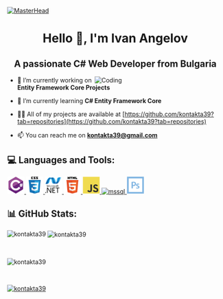 [![MasterHead](https://user-images.githubusercontent.com/74038190/221352995-5ac18bdf-1a19-4f99-bbb6-77559b220470.gif)](https://github.com/kontakta39)
<h1 align="center">Hello 👋, I'm Ivan Angelov</h1>
<h2 align="center">A passionate C# Web Developer from Bulgaria</h2>
<img align="right" alt="Coding" width="300" src="https://cdn-images-1.medium.com/v2/resize:fit:200/1*pVgiUNKfclvbTk6pTUszdA@2x.gif">


- 🔭 I’m currently working on **Entity Framework Core Projects**

- 🌱 I’m currently learning **C# Entity Framework Core**

- 👨‍💻 All of my projects are available at [https://github.com/kontakta39?tab=repositories](https://github.com/kontakta39?tab=repositories)

- 📫 You can reach me on **kontakta39@gmail.com**

## 💻 Languages and Tools:
<p align="left"> <a href="https://www.w3schools.com/cs/" target="_blank" rel="noreferrer"> <img src="https://raw.githubusercontent.com/devicons/devicon/master/icons/csharp/csharp-original.svg" alt="csharp" width="40" height="40"/> </a> <a href="https://www.w3schools.com/css/" target="_blank" rel="noreferrer"> <img src="https://raw.githubusercontent.com/devicons/devicon/master/icons/css3/css3-original-wordmark.svg" alt="css3" width="40" height="40"/> </a> <a href="https://dotnet.microsoft.com/" target="_blank" rel="noreferrer"> <img src="https://raw.githubusercontent.com/devicons/devicon/master/icons/dot-net/dot-net-original-wordmark.svg" alt="dotnet" width="40" height="40"/> </a> <a href="https://www.w3.org/html/" target="_blank" rel="noreferrer"> <img src="https://raw.githubusercontent.com/devicons/devicon/master/icons/html5/html5-original-wordmark.svg" alt="html5" width="40" height="40"/> </a> <a href="https://developer.mozilla.org/en-US/docs/Web/JavaScript" target="_blank" rel="noreferrer"> <img src="https://raw.githubusercontent.com/devicons/devicon/master/icons/javascript/javascript-original.svg" alt="javascript" width="40" height="40"/> </a> <a href="https://www.microsoft.com/en-us/sql-server" target="_blank" rel="noreferrer"> <img src="https://www.svgrepo.com/show/303229/microsoft-sql-server-logo.svg" alt="mssql" width="40" height="40"/> </a> <a href="https://www.photoshop.com/en" target="_blank" rel="noreferrer"> <img src="https://raw.githubusercontent.com/devicons/devicon/master/icons/photoshop/photoshop-line.svg" alt="photoshop" width="40" height="40"/> </a> </p>

## 📊 GitHub Stats:
<p><img align="left" src="https://github-readme-streak-stats.herokuapp.com/?user=kontakta39&&theme=default" alt="kontakta39" /></p>
<p>&nbsp;<img align="center" src="https://github-readme-stats.vercel.app/api/top-langs?username=kontakta39&show_icons=true&locale=en&layout=compact" alt="kontakta39" /></p>
<br>
<p><img align="center" src="https://github-readme-stats.vercel.app/api?username=kontakta39&show_icons=true&include_all_commits=true&theme=buefy&hide_border=true" alt="kontakta39" /></p>
<br>
<p align="left"> <a href="https://github.com/ryo-ma/github-profile-trophy"><img src="https://github-profile-trophy.vercel.app/?username=kontakta39" alt="kontakta39" /></a> </p>

